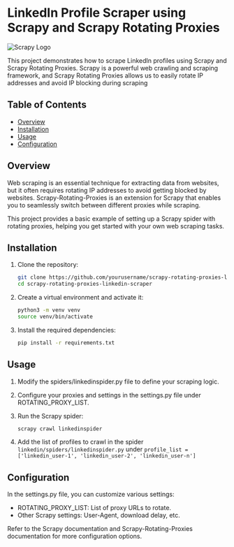# LinkedIn Profile Scraper using Scrapy and Scrapy Rotating Proxies

![Scrapy Logo](https://scrapy.org/img/logo_02.png)

This project demonstrates how to scrape LinkedIn profiles using Scrapy and Scrapy Rotating Proxies. Scrapy is a powerful web crawling and scraping framework, and Scrapy Rotating Proxies allows us to easily rotate IP addresses and avoid IP blocking during scraping

## Table of Contents

- [Overview](#overview)
- [Installation](#installation)
- [Usage](#usage)
- [Configuration](#configuration)

## Overview

Web scraping is an essential technique for extracting data from websites, but it often requires rotating IP addresses to avoid getting blocked by websites. Scrapy-Rotating-Proxies is an extension for Scrapy that enables you to seamlessly switch between different proxies while scraping.

This project provides a basic example of setting up a Scrapy spider with rotating proxies, helping you get started with your own web scraping tasks.

## Installation

1. Clone the repository:

   ```bash
   git clone https://github.com/yourusername/scrapy-rotating-proxies-linkedin-scraper.git
   cd scrapy-rotating-proxies-linkedin-scraper
2. Create a virtual environment and activate it:
    ```bash
    python3 -m venv venv
    source venv/bin/activate
    ```
3. Install the required dependencies:
    ```bash
    pip install -r requirements.txt
    ```
## Usage

1. Modify the spiders/linkedinspider.py file to define your scraping logic.

2. Configure your proxies and settings in the settings.py file under ROTATING_PROXY_LIST.

3. Run the Scrapy spider:
    ```bash
    scrapy crawl linkedinspider
    ```
4. Add the list of profiles to crawl in the spider ``linkedin/spiders/linkedinspider.py`` under ``profile_list = ['linkedin_user-1', 'linkedin_user-2', 'linkedin_user-n']``

## Configuration

In the settings.py file, you can customize various settings:
- ROTATING_PROXY_LIST: List of proxy URLs to rotate.
- Other Scrapy settings: User-Agent, download delay, etc.

Refer to the Scrapy documentation and Scrapy-Rotating-Proxies documentation for more configuration options.
